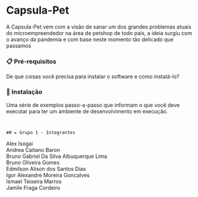 # Capsula-Pet

A Capsula-Pet vem com a visão de sanar um dos grandes problemas atuais do microempreendedor na área de petshop de todo país, a ideia surgiu com o avanço da pandemia e com base neste momento tão delicado que passamos


### 📋 Pré-requisitos

De que coisas você precisa para instalar o software e como instalá-lo?




### 🔧 Instalação

Uma série de exemplos passo-a-passo que informam o que você deve executar para ter um ambiente de desenvolvimento em execução.



```


## ✒️ Grupo 1 - Integrantes 
```
Alex Isogai</br>
Andrea Caitano Baron</br>
Bruno Gabriel Da Silva Albuquerque Lima</br>
Bruno Oliveira Gomes</br>
Edmilson Alison dos Santos Dias</br>
Igor Alexandre Moreira Goncalves</br>
Ismael Teixeira Marros</br>
Jamile Fraga Cordeiro</br>
